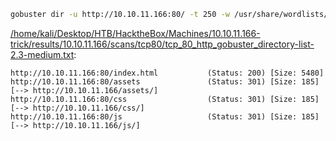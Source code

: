 ```bash
gobuster dir -u http://10.10.11.166:80/ -t 250 -w /usr/share/wordlists/dirbuster/directory-list-2.3-medium.txt -e -k -x "txt,html,php,asp,aspx,jsp" -z -o "/home/kali/Desktop/HTB/HacktheBox/Machines/10.10.11.166-trick/results/10.10.11.166/scans/tcp80/tcp_80_http_gobuster_directory-list-2.3-medium.txt"
```

[/home/kali/Desktop/HTB/HacktheBox/Machines/10.10.11.166-trick/results/10.10.11.166/scans/tcp80/tcp_80_http_gobuster_directory-list-2.3-medium.txt](file:///home/kali/Desktop/HTB/HacktheBox/Machines/10.10.11.166-trick/results/10.10.11.166/scans/tcp80/tcp_80_http_gobuster_directory-list-2.3-medium.txt):

```
http://10.10.11.166:80/index.html           (Status: 200) [Size: 5480]
http://10.10.11.166:80/assets               (Status: 301) [Size: 185] [--> http://10.10.11.166/assets/]
http://10.10.11.166:80/css                  (Status: 301) [Size: 185] [--> http://10.10.11.166/css/]
http://10.10.11.166:80/js                   (Status: 301) [Size: 185] [--> http://10.10.11.166/js/]

```
